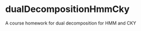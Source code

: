 dualDecompositionHmmCky
=======================

A course homework for dual decomposition for HMM and CKY
